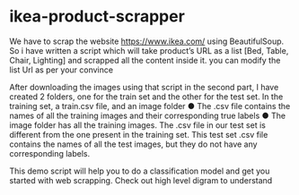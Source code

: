 # ikea-product-scrapper

We have to scrap the website https://www.ikea.com/ using BeautifulSoup. So i have
written a script which will take product’s URL as a list [Bed, Table, Chair, Lighting]
and scrapped all the content inside it. you can modify the list Url as per your convince 

After downloading the images using that script in the second part, I have created 2
folders, one for the train set and the other for the test set. In the training set, a
train.csv file, and an image folder
● The .csv file contains the names of all the training images and their
corresponding true labels
● The image folder has all the training images.
The .csv file in our test set is different from the one present in the training set. This
test set .csv file contains the names of all the test images, but they do not have any
corresponding labels.


This demo script will help you to do a classification model and get you started with web scrapping.
Check out high level digram to understand
